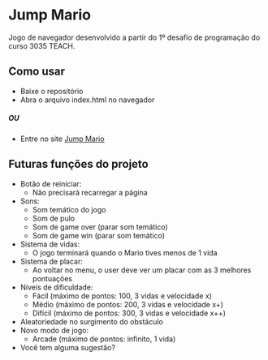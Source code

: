 # Jump Mario
Jogo de navegador desenvolvido a partir do 1º desafio de programação do curso 3035 TEACH.

## Como usar
- Baixe o repositório
- Abra o arquivo index.html no navegador
##### OU
- Entre no site [Jump Mario](https://arthurbertoti.github.io/profile/portfolio/jump-mario/index.html)

## Futuras funções do projeto
* Botão de reiniciar:
  * Não precisará recarregar a página
* Sons:
  * Som temático do jogo
  * Som de pulo
  * Som de game over (parar som temático)
  * Som de game win (parar som temático)
* Sistema de vidas:
  * O jogo terminará quando o Mario tives menos de 1 vida
* Sistema de placar:
  * Ao voltar no menu, o user deve ver um placar com as 3 melhores pontuações
* Níveis de dificuldade:
  * Fácil (máximo de pontos: 100, 3 vidas e velocidade x)
  * Médio (máximo de pontos: 200, 3 vidas  e velocidade x+)
  * Difícil (máximo de pontos: 300, 3 vidas e velocidade x++) 
* Aleatoriedade no surgimento do obstáculo
* Novo modo de jogo:
  * Arcade (máximo de pontos: infinito, 1 vida)
* Você tem alguma sugestão?
